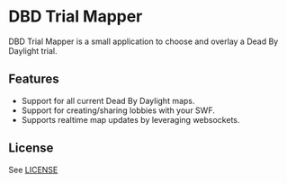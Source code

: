 # DBD Trial Mapper

DBD Trial Mapper is a small application to choose and overlay a Dead By Daylight trial.

## Features

- Support for all current Dead By Daylight maps.
- Support for creating/sharing lobbies with your SWF.
- Supports realtime map updates by leveraging websockets.

## License

See [LICENSE](LICENSE)